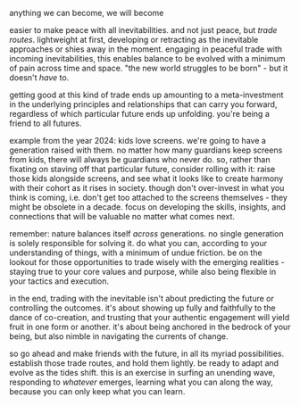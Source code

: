 anything we can become, we will become

easier to make peace with all inevitabilities. and not just peace, but *trade routes*. lightweight at first, developing or retracting as the inevitable approaches or shies away in the moment. engaging in peaceful trade with incoming inevitabilities, this enables balance to be evolved with a minimum of pain across time and space. "the new world struggles to be born" - but it doesn't *have* to.

getting good at this kind of trade ends up amounting to a meta-investment in the underlying principles and relationships that can carry you forward, regardless of which particular future ends up unfolding. you're being a friend to all futures.

example from the year 2024: kids love screens. we're going to have a generation raised with them. no matter how many guardians keep screens from kids, there will always be guardians who never do. so, rather than fixating on staving off that particular future, consider rolling with it: raise those kids alongside screens, and see what it looks like to create harmony with their cohort as it rises in society. though don't over-invest in what you think is coming, i.e. don't get too attached to the screens themselves - they might be obsolete in a decade. focus on developing the skills, insights, and connections that will be valuable no matter what comes next.

remember: nature balances itself *across* generations. no single generation is solely responsible for solving it. do what you can, according to your understanding of things, with a minimum of undue friction. be on the lookout for those opportunities to trade wisely with the emerging realities - staying true to your core values and purpose, while also being flexible in your tactics and execution.

in the end, trading with the inevitable isn't about predicting the future or controlling the outcomes. it's about showing up fully and faithfully to the dance of co-creation, and trusting that your authentic engagement will yield fruit in one form or another. it's about being anchored in the bedrock of your being, but also nimble in navigating the currents of change.

so go ahead and make friends with the future, in all its myriad possibilities. establish those trade routes, and hold them lightly. be ready to adapt and evolve as the tides shift. this is an exercise in surfing an unending wave, responding to *whatever* emerges, learning what you can along the way, because you can only keep what you can learn.
